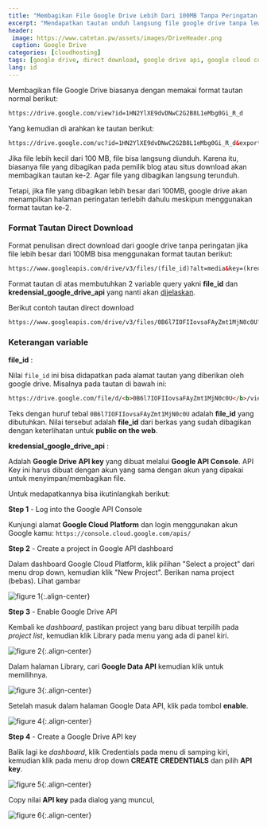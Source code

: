 ```yaml
---
title: "Membagikan File Google Drive Lebih Dari 100MB Tanpa Peringatan (Direct Download)"
excerpt: "Mendapatkan tautan unduh langsung file google drive tanpa lewat halaman peringatan jika file lebih dari 100 MB. Step by step membuat Google Drive API Key"
header:
 image: https://www.catetan.pw/assets/images/DriveHeader.png
 caption: Google Drive
categories: [cloudhosting]
tags: [google drive, direct download, google drive api, google cloud console]
lang: id
---
```


Membagikan file Google Drive biasanya dengan memakai format tautan normal berikut:
```html
https://drive.google.com/view?id=1HN2YlXE9dvDNwC2G2B8L1eMbg0Gi_R_d
```
Yang kemudian di arahkan ke tautan berikut:

```html
https://drive.google.com/uc?id=1HN2YlXE9dvDNwC2G2B8L1eMbg0Gi_R_d&export=download
```

Jika file lebih kecil dari 100 MB, file bisa langsung diunduh. Karena itu, biasanya file yang dibagikan pada pemilik blog atau situs download akan membagikan tautan ke-2. Agar file yang dibagikan langsung terunduh.

Tetapi, jika file yang dibagikan lebih besar dari 100MB, google drive akan menampilkan halaman peringatan terlebih dahulu meskipun menggunakan format tautan ke-2.

### Format Tautan Direct Download

Format penulisan direct download dari google drive tanpa peringatan jika file lebih besar dari 100MB bisa menggunakan format tautan berikut:

```html
https://www.googleapis.com/drive/v3/files/(file_id)?alt=media&key=(kredensial_google_drive_api)
```

Format tautan di atas membutuhkan 2 variable query yakni **file_id** dan **kredensial_google_drive_api** yang nanti akan [dijelaskan](#keterangan-variable).

Berikut contoh tautan direct download 

```html
https://www.googleapis.com/drive/v3/files/0B6l7IOFIIovsaFAyZmt1MjN0c0U?alt=media&key=AIzaSyAeViL9QOYB4sxwJcqXLMlvsIVOTpNpF5E
```

### Keterangan variable

**file_id** :

Nilai `file_id` ini bisa didapatkan pada alamat tautan yang diberikan oleh google drive. Misalnya pada tautan di bawah ini:
```html
https://drive.google.com/file/d/<b>0B6l7IOFIIovsaFAyZmt1MjN0c0U</b>/view?usp=sharing
```

Teks dengan huruf tebal `0B6l7IOFIIovsaFAyZmt1MjN0c0U` adalah **file_id** yang dibutuhkan. Nilai tersebut adalah **file_id** dari berkas yang sudah dibagikan dengan keterlihatan untuk **public on the web**.

**kredensial_google_drive_api** :

Adalah **Google Drive API key** yang dibuat melalui **Google API Console**. API Key ini harus dibuat dengan akun yang sama dengan akun yang dipakai untuk menyimpan/membagikan file.

Untuk medapatkannya bisa ikutinlangkah berikut:

**Step 1** - Log into the Google API Console

Kunjungi alamat **Google Cloud Platform** dan login menggunakan akun Google kamu: `https://console.cloud.google.com/apis/`

**Step 2** - Create a project in Google API dashboard

Dalam dashboard Google Cloud Platform, klik pilihan "Select a project" dari menu drop down, kemudian klik "New Project". Berikan nama project (bebas). Lihat gambar

![figure 1](https://www.catetan.pw/assets/images/google-api-new-project.png){:.align-center}

**Step 3** - Enable Google Drive API

Kembali ke _dashboard_, pastikan project yang baru dibuat terpilih pada _project list_, kemudian klik Library pada menu yang ada di panel kiri.

![figure 2](https://www.catetan.pw/assets/images/google-api-library.png){:.align-center}

Dalam halaman Library, cari **Google Data API** kemudian klik untuk memilihnya.

![figure 3](https://www.catetan.pw/assets/images/google-data-api.png){:.align-center}

Setelah masuk dalam halaman Google Data API, klik pada tombol **enable**.

![figure 4](https://www.catetan.pw/assets/images/enable-google-data-api.png){:.align-center}

**Step 4** - Create a Google Drive API key

Balik lagi ke _dashboard_, klik Credentials pada menu di samping kiri, kemudian klik pada menu drop down **CREATE CREDENTIALS** dan pilih **API key**.

![figure 5](https://www.catetan.pw/assets/images/google-data-api-create-api-key.png){:.align-center}

Copy nilai **API key** pada dialog yang muncul,

![figure 6](https://www.catetan.pw/assets/images/google-data-api-copy-key.png ){:.align-center}

